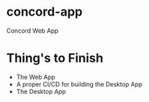 # concord-app
Concord Web App

# Thing's to Finish

- The Web App
- A proper CI/CD for building the Desktop App
- The Desktop App
